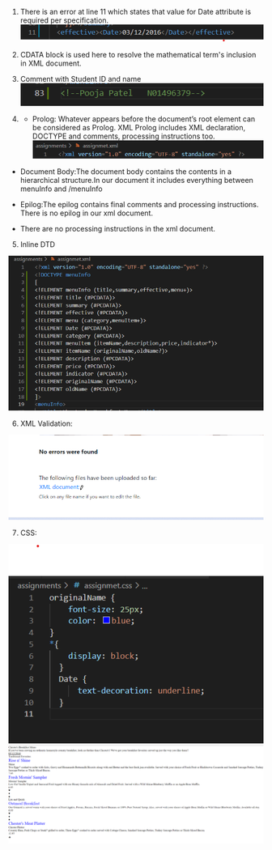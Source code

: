 

1. There is an error at line 11 which states that value for Date attribute is required per specification.
 ![image info](../1.png)
  
2. CDATA block is used here to resolve the mathematical term's inclusion in  XML document.

3. Comment with Student ID and name
![image info](../2.png)

4.  - Prolog:   Whatever appears before the document’s root element can be considered as Prolog. XML Prolog includes XML declaration, DOCTYPE and comments, processing instructions too.
![image info](../3.png)


 - Document Body:The document body contains the contents in a hierarchical structure.In our document it includes everything between menuInfo and /menuInfo

 - Epilog:The epilog contains final comments and processing instructions. There is no epilog in our xml document.

 - There are no processing instructions in the xml document.

5. Inline DTD

![image info](../4.png)

6. XML Validation:

![image info](../5..png)

7.   CSS:

![image info](../7.png)
![image info](../6.png)

